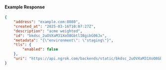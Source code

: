 <!-- Code generated for API Clients. DO NOT EDIT. -->

#### Example Response

```json
{
	"address": "example.com:8080",
	"created_at": "2025-03-16T10:07:27Z",
	"description": "acme weighted",
	"id": "bkdsc_2uOVXaM31XoO8GbtlIBgibG06Jx",
	"metadata": "{\"environment\": \"staging\"}",
	"tls": {
		"enabled": false
	},
	"uri": "https://api.ngrok.com/backends/static/bkdsc_2uOVXaM31XoO8GbtlIBgibG06Jx"
}
```
